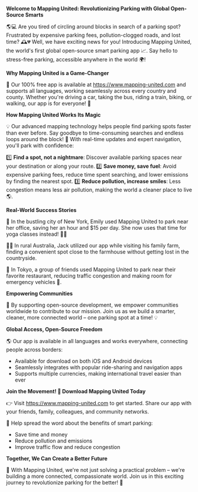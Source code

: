 **Welcome to Mapping United: Revolutionizing Parking with Global Open-Source Smarts**

🌎💻 Are you tired of circling around blocks in search of a parking spot? Frustrated by expensive parking fees, pollution-clogged roads, and lost time? 🕰️💔 Well, we have exciting news for you! Introducing Mapping United, the world's first global open-source smart parking app 📈. Say hello to stress-free parking, accessible anywhere in the world 🌍!

**Why Mapping United is a Game-Changer**

🎉 Our 100% free app is available at https://www.mapping-united.com and supports all languages, working seamlessly across every country and county. Whether you're driving a car, taking the bus, riding a train, biking, or walking, our app is for everyone! 🌈

**How Mapping United Works Its Magic**

💡 Our advanced mapping technology helps people find parking spots faster than ever before. Say goodbye to time-consuming searches and endless loops around the block! 🚫 With real-time updates and expert navigation, you'll park with confidence:

1️⃣ **Find a spot, not a nightmare**: Discover available parking spaces near your destination or along your route.
2️⃣ **Save money, save fuel**: Avoid expensive parking fees, reduce time spent searching, and lower emissions by finding the nearest spot.
3️⃣ **Reduce pollution, increase smiles**: Less congestion means less air pollution, making the world a cleaner place to live 🌎.

**Real-World Success Stories**

👥 In the bustling city of New York, Emily used Mapping United to park near her office, saving her an hour and $15 per day. She now uses that time for yoga classes instead! 🧘‍♀️

🚶‍♂️ In rural Australia, Jack utilized our app while visiting his family farm, finding a convenient spot close to the farmhouse without getting lost in the countryside.

👫 In Tokyo, a group of friends used Mapping United to park near their favorite restaurant, reducing traffic congestion and making room for emergency vehicles 🚨.

**Empowering Communities**

💪 By supporting open-source development, we empower communities worldwide to contribute to our mission. Join us as we build a smarter, cleaner, more connected world – one parking spot at a time! 💡

**Global Access, Open-Source Freedom**

🌎 Our app is available in all languages and works everywhere, connecting people across borders:

* Available for download on both iOS and Android devices
* Seamlessly integrates with popular ride-sharing and navigation apps
* Supports multiple currencies, making international travel easier than ever

**Join the Movement! 🚀 Download Mapping United Today**

👉 Visit https://www.mapping-united.com to get started. Share our app with your friends, family, colleagues, and community networks.

💬 Help spread the word about the benefits of smart parking:

* Save time and money
* Reduce pollution and emissions
* Improve traffic flow and reduce congestion

**Together, We Can Create a Better Future**

🌟 With Mapping United, we're not just solving a practical problem – we're building a more connected, compassionate world. Join us in this exciting journey to revolutionize parking for the better! 🚀